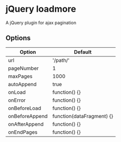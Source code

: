 jQuery loadmore
===============

A jQuery plugin for ajax pagination

Options
-------

<table>
    <thead>
        <tr>
            <th>Option</th>
            <th>Default</th>
        </tr>
    </thead>
    <tbody>
        <tr>
            <td>url</td>
            <td>'/path/'</td>
        </tr>
        <tr>
            <td>pageNumber</td>
            <td>1</td>
        </tr>
        <tr>
            <td>maxPages</td>
            <td>1000</td>
        </tr>
        <tr>
            <td>autoAppend</td>
            <td>true</td>
        </tr>
        <tr>
            <td>onLoad</td>
            <td>function() {}</td>
        </tr>
        <tr>
            <td>onError</td>
            <td>function() {}</td>
        </tr>             
        <tr>
            <td>onBeforeLoad</td>
            <td>function() {}</td>
        </tr>             
        <tr>
            <td>onBeforeAppend</td>
            <td>function(dataFragment) {}</td>
        </tr>             
        <tr>
            <td>onAfterAppend</td>
            <td>function() {}</td>
        </tr>                                
        <tr>
            <td>onEndPages</td>
            <td>function() {}</td>
        </tr>
    </tbody>             
</table>